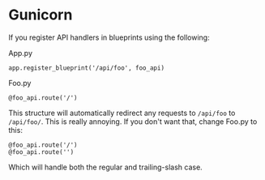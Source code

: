 # Gunicorn

If you register API handlers in blueprints using the following:

App.py

```
app.register_blueprint('/api/foo', foo_api)
```

Foo.py

```
@foo_api.route('/')
```

This structure will automatically redirect any requests to `/api/foo` to `/api/foo/`.
This is really annoying.
If you don't want that, change Foo.py to this:

```
@foo_api.route('/')
@foo_api.route('')
```

Which will handle both the regular and trailing-slash case.

